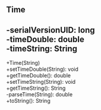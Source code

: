 Time
--
-serialVersionUID: long<br/>
-timeDouble: double <br/>
-timeString: String
--
+Time(String) <br/>
+setTimeDouble(String): void <br/>
+getTimeDouble(): double <br/>
+setTimeString(String): void <br/>
+getTimeString(): String <br/>
-parseTime(String): double <br/>
+toString(): String
